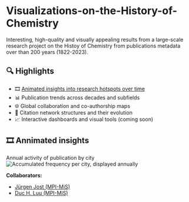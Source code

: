 # Visualizations-on-the-History-of-Chemistry
 Interesting, high-quality and visually appealing results from a large-scale research project on the Histoy of Chemistry from publications metadata over than 200 years (1822-2023).


## 🔍 Highlights

- 🎞️ [Animated insights into research hotspots over time](#annimated-insights)
- 📊 Publication trends across decades and subfields  
- 🌐 Global collaboration and co-authorship maps  
- 🔁 Citation network structures and their evolution  
- 📈 Interactive dashboards and visual tools (coming soon)

## 🎞️ Annimated insights 
Annual activity of publication by city
![Accumulated frequency per city, displayed annually](assets/maps-acc-maps_acc_freq_improved-200dpi_1413x524-2fps.gif)




 **Collaborators:** 
  - [Jürgen Jost (MPI-MiS)](https://de.wikipedia.org/wiki/J%C3%BCrgen_Jost)
  - [Duc H. Luu (MPI-MiS)](https://scholar.google.com/citations?user=GEt6qKUAAAAJ&hl=en)

